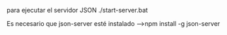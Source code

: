 para ejecutar el servidor JSON 
./start-server.bat

Es necesario que json-server esté instalado
-->npm install -g json-server
